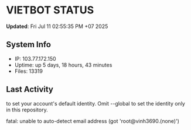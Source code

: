 # VIETBOT STATUS
**Updated**: Fri Jul 11 02:55:35 PM +07 2025

## System Info
- IP: 103.77.172.150
- Uptime: up 5 days, 18 hours, 43 minutes
- Files: 13319

## Last Activity

to set your account's default identity.
Omit --global to set the identity only in this repository.

fatal: unable to auto-detect email address (got 'root@vinh3690.(none)')
